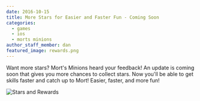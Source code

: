 ```yaml
---
date: 2016-10-15
title: More Stars for Easier and Faster Fun - Coming Soon
categories:
  - games
  - ios
  - morts minions
author_staff_member: dan
featured_image: rewards.png
---
```


<div class="row">
<div class="col-md-6">

Want more stars? Mort's Minions heard your feedback! An update is coming soon that gives you more chances to collect stars. Now you'll be able to get skills faster and catch up to Mort! Easier, faster, and more fun!

</div>
<div class="col-md-6">

<img class="center-block boxed-image" src="{{ site.baseurl }}/images/rewards.png" alt="Stars and Rewards" />

</div>
</div>